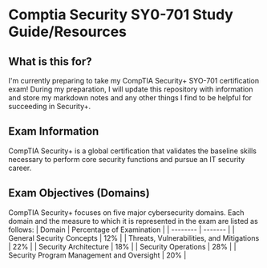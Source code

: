 # Comptia Security SY0-701 Study Guide/Resources

## What is this for?
I'm currently preparing to take my CompTIA Security+ SYO-701 certification exam! During my preparation, I will update this repository with information and store my markdown notes and any other things I find to be helpful for succeeding in Security+.

## Exam Information
CompTIA Security+ is a global certification that validates the baseline skills necessary to perform core security functions and pursue an IT security career.

## Exam Objectives (Domains)
CompTIA Security+ focuses on five major cybersecurity domains. Each domain and the measure to which it is represented in the exam are listed as follows:
| Domain   | Percentage of Examination |
| -------- | ------- |
| General Security Concepts  | 12%   |
| Threats, Vulnerabilities, and Mitigations  | 22%    |
| Security Architecture    | 18%   |
| Security Operations    | 28%    |
| Security Program Management and Oversight     | 20%    |
